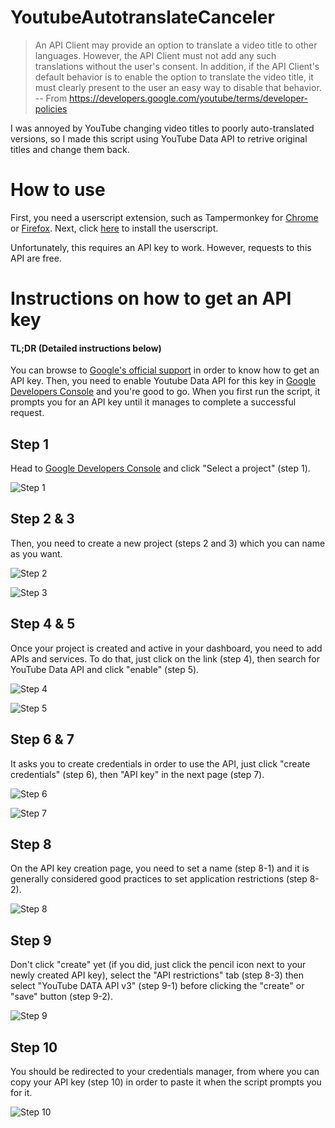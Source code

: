 # YoutubeAutotranslateCanceler

> An API Client may provide an option to translate a video title to other languages. However, the API Client must not add any such translations without the user's consent. In addition, if the API Client's default behavior is to enable the option to translate the video title, it must clearly present to the user an easy way to disable that behavior.  
> -- From https://developers.google.com/youtube/terms/developer-policies


I was annoyed by YouTube changing video titles to poorly auto-translated versions, so I made this script using YouTube Data API to retrive original titles and change them back.

# How to use

First, you need a userscript extension, such as Tampermonkey for [Chrome](https://chrome.google.com/webstore/detail/tampermonkey/dhdgffkkebhmkfjojejmpbldmpobfkfo) or [Firefox](https://addons.mozilla.org/en-US/firefox/addon/tampermonkey/). Next, click [here](../../raw/master/AntiTranslate.user.js) to install the userscript.

Unfortunately, this requires an API key to work. However, requests to this API are free. 

# Instructions on how to get an API key

#### TL;DR (Detailed instructions below)

You can browse to [Google's official support](https://developers.google.com/youtube/v3/getting-started) in order to know how to get an API key. 
Then, you need to enable Youtube Data API for this key in [Google Developers Console](https://console.developers.google.com/apis/api/youtube.googleapis.com/) and you're good to go.
When you first run the script, it prompts you for an API key until it manages to complete a successful request.

## Step 1

Head to [Google Developers Console](https://console.developers.google.com/) and click "Select a project" (step 1).

![Step 1](../../raw/master/howto_screenshots/step1.png)

## Step 2 & 3

Then, you need to create a new project (steps 2 and 3) which you can name as you want.

![Step 2](../../raw/master/howto_screenshots/step2.png)

![Step 3](../../raw/master/howto_screenshots/step3.png)

## Step 4 & 5

Once your project is created and active in your dashboard, you need to add APIs and services. To do that, just click on the link (step 4), then search for YouTube Data API and click "enable" (step 5). 

![Step 4](../../raw/master/howto_screenshots/step4.png)

![Step 5](../../raw/master/howto_screenshots/step5.png)

## Step 6 & 7

It asks you to create credentials in order to use the API, just click "create credentials" (step 6), then "API key" in the next page (step 7). 

![Step 6](../../raw/master/howto_screenshots/step6.png "Step 6")

![Step 7](../../raw/master/howto_screenshots/step7.png)

## Step 8

On the API key creation page, you need to set a name (step 8-1) and it is generally considered good practices to set application restrictions (step 8-2). 

![Step 8](../../raw/master/howto_screenshots/step8.png)

## Step 9

Don't click "create" yet (if you did, just click the pencil icon next to your newly created API key), select the "API restrictions" tab (step 8-3) then select "YouTube DATA API v3" (step 9-1) before clicking the "create" or "save" button (step 9-2).

![Step 9](../../raw/master/howto_screenshots/step9.png)

## Step 10

You should be redirected to your credentials manager, from where you can copy your API key (step 10) in order to paste it when the script prompts you for it.

![Step 10](../../raw/master/howto_screenshots/step10.png)
